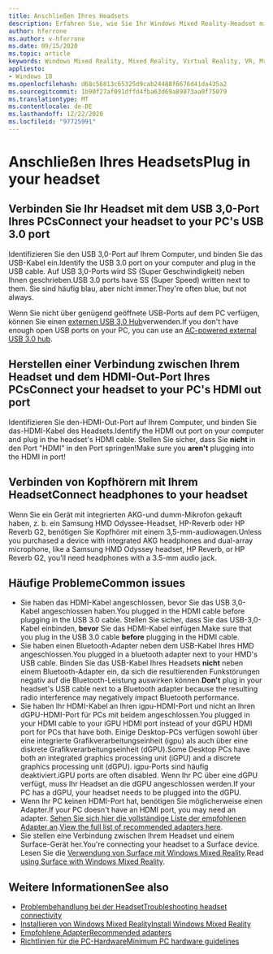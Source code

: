 ```yaml
---
title: Anschließen Ihres Headsets
description: Erfahren Sie, wie Sie Ihr Windows Mixed Reality-Headset mit USB 3,0, HDMI und Kopfhörer verbinden.
author: hferrone
ms.author: v-hferrone
ms.date: 09/15/2020
ms.topic: article
keywords: Windows Mixed Reality, Mixed Reality, Virtual Reality, VR, Mr, Headset, Setup, Get Started
appliesto:
- Windows 10
ms.openlocfilehash: d68c56813c65325d9cab24488f6676d41da435a2
ms.sourcegitcommit: 1b90f27af091dffd4fba63d69a89873aa0f75079
ms.translationtype: MT
ms.contentlocale: de-DE
ms.lasthandoff: 12/22/2020
ms.locfileid: "97725991"
---
```

# <a name="plug-in-your-headset"></a><span data-ttu-id="eb894-104">Anschließen Ihres Headsets</span><span class="sxs-lookup"><span data-stu-id="eb894-104">Plug in your headset</span></span>

## <a name="connect-your-headset-to-your-pcs-usb-30-port"></a><span data-ttu-id="eb894-105">Verbinden Sie Ihr Headset mit dem USB 3,0-Port Ihres PCs</span><span class="sxs-lookup"><span data-stu-id="eb894-105">Connect your headset to your PC's USB 3.0 port</span></span>

<span data-ttu-id="eb894-106">Identifizieren Sie den USB 3,0-Port auf Ihrem Computer, und binden Sie das USB-Kabel ein.</span><span class="sxs-lookup"><span data-stu-id="eb894-106">Identify the USB 3.0 port on your computer and plug in the USB cable.</span></span> <span data-ttu-id="eb894-107">Auf USB 3,0-Ports wird SS (Super Geschwindigkeit) neben Ihnen geschrieben.</span><span class="sxs-lookup"><span data-stu-id="eb894-107">USB 3.0 ports have SS (Super Speed) written next to them.</span></span> <span data-ttu-id="eb894-108">Sie sind häufig blau, aber nicht immer.</span><span class="sxs-lookup"><span data-stu-id="eb894-108">They're often blue, but not always.</span></span>

<span data-ttu-id="eb894-109">Wenn Sie nicht über genügend geöffnete USB-Ports auf dem PC verfügen, können Sie einen [externen USB 3,0 Hub](recommended-adapters-for-windows-mixed-reality-capable-pcs.md#using-external-usb-30-hubs-with-windows-mixed-reality-headsets)verwenden.</span><span class="sxs-lookup"><span data-stu-id="eb894-109">If you don't have enough open USB ports on your PC, you can use an [AC-powered external USB 3.0 hub](recommended-adapters-for-windows-mixed-reality-capable-pcs.md#using-external-usb-30-hubs-with-windows-mixed-reality-headsets).</span></span>

## <a name="connect-your-headset-to-your-pcs-hdmi-out-port"></a><span data-ttu-id="eb894-110">Herstellen einer Verbindung zwischen Ihrem Headset und dem HDMI-Out-Port Ihres PCs</span><span class="sxs-lookup"><span data-stu-id="eb894-110">Connect your headset to your PC's HDMI out port</span></span>

<span data-ttu-id="eb894-111">Identifizieren Sie den-HDMI-Out-Port auf Ihrem Computer, und binden Sie das-HDMI-Kabel des Headsets.</span><span class="sxs-lookup"><span data-stu-id="eb894-111">Identify the HDMI out port on your computer and plug in the headset's HDMI cable.</span></span> <span data-ttu-id="eb894-112">Stellen Sie sicher, dass Sie **nicht** in den Port "HDMI" in den Port springen!</span><span class="sxs-lookup"><span data-stu-id="eb894-112">Make sure you **aren't** plugging into the HDMI in port!</span></span>

## <a name="connect-headphones-to-your-headset"></a><span data-ttu-id="eb894-113">Verbinden von Kopfhörern mit Ihrem Headset</span><span class="sxs-lookup"><span data-stu-id="eb894-113">Connect headphones to your headset</span></span>

<span data-ttu-id="eb894-114">Wenn Sie ein Gerät mit integrierten AKG-und dumm-Mikrofon gekauft haben, z. b. ein Samsung HMD Odyssee-Headset, HP-Reverb oder HP Reverb G2, benötigen Sie Kopfhörer mit einem 3,5-mm-audiowagen.</span><span class="sxs-lookup"><span data-stu-id="eb894-114">Unless you purchased a device with integrated AKG headphones and dual-array microphone, like a Samsung HMD Odyssey headset, HP Reverb, or HP Reverb G2, you'll need headphones with a 3.5-mm audio jack.</span></span>

## <a name="common-issues"></a><span data-ttu-id="eb894-115">Häufige Probleme</span><span class="sxs-lookup"><span data-stu-id="eb894-115">Common issues</span></span>

* <span data-ttu-id="eb894-116">Sie haben das HDMI-Kabel angeschlossen, bevor Sie das USB 3,0-Kabel angeschlossen haben.</span><span class="sxs-lookup"><span data-stu-id="eb894-116">You plugged in the HDMI cable before plugging in the USB 3.0 cable.</span></span>  <span data-ttu-id="eb894-117">Stellen Sie sicher, dass Sie das USB-3,0-Kabel einbinden, **bevor** Sie das HDMI-Kabel einfügen.</span><span class="sxs-lookup"><span data-stu-id="eb894-117">Make sure that you plug in the USB 3.0 cable **before** plugging in the HDMI cable.</span></span>
* <span data-ttu-id="eb894-118">Sie haben einen Bluetooth-Adapter neben dem USB-Kabel Ihres HMD angeschlossen.</span><span class="sxs-lookup"><span data-stu-id="eb894-118">You plugged in a bluetooth adapter next to your HMD's USB cable.</span></span> <span data-ttu-id="eb894-119">Binden Sie das USB-Kabel Ihres Headsets **nicht** neben einem Bluetooth-Adapter ein, da sich die resultierenden Funkstörungen negativ auf die Bluetooth-Leistung auswirken können.</span><span class="sxs-lookup"><span data-stu-id="eb894-119">**Don't** plug in your headset's USB cable next to a Bluetooth adapter because the resulting radio interference may negatively impact Bluetooth performance.</span></span>
* <span data-ttu-id="eb894-120">Sie haben Ihr HDMI-Kabel an Ihren igpu-HDMI-Port und nicht an Ihren dGPU-HDMI-Port für PCs mit beidem angeschlossen.</span><span class="sxs-lookup"><span data-stu-id="eb894-120">You plugged in your HDMI cable to your iGPU HDMI port instead of your dGPU HDMI port for PCs that have both.</span></span> <span data-ttu-id="eb894-121">Einige Desktop-PCs verfügen sowohl über eine integrierte Grafikverarbeitungseinheit (igpu) als auch über eine diskrete Grafikverarbeitungseinheit (dGPU).</span><span class="sxs-lookup"><span data-stu-id="eb894-121">Some Desktop PCs have both an integrated graphics processing unit (iGPU) and a discrete graphics processing unit (dGPU).</span></span> <span data-ttu-id="eb894-122">igpu-Ports sind häufig deaktiviert.</span><span class="sxs-lookup"><span data-stu-id="eb894-122">iGPU ports are often disabled.</span></span> <span data-ttu-id="eb894-123">Wenn Ihr PC über eine dGPU verfügt, muss Ihr Headset an die dGPU angeschlossen werden.</span><span class="sxs-lookup"><span data-stu-id="eb894-123">If your PC has a dGPU, your headset needs to be plugged into the dGPU.</span></span>  
* <span data-ttu-id="eb894-124">Wenn Ihr PC keinen HDMI-Port hat, benötigen Sie möglicherweise einen Adapter.</span><span class="sxs-lookup"><span data-stu-id="eb894-124">If your PC doesn't have an HDMI port, you may need an adapter.</span></span> <span data-ttu-id="eb894-125">[Sehen Sie sich hier die vollständige Liste der empfohlenen Adapter an](recommended-adapters-for-windows-mixed-reality-capable-pcs.md).</span><span class="sxs-lookup"><span data-stu-id="eb894-125">[View the full list of recommended adapters here](recommended-adapters-for-windows-mixed-reality-capable-pcs.md).</span></span>
* <span data-ttu-id="eb894-126">Sie stellen eine Verbindung zwischen Ihrem Headset und einem Surface-Gerät her.</span><span class="sxs-lookup"><span data-stu-id="eb894-126">You're connecting your headset to a Surface device.</span></span> <span data-ttu-id="eb894-127">Lesen Sie die [Verwendung von Surface mit Windows Mixed Reality](windows-mixed-reality-minimum-pc-hardware-compatibility-guidelines.md#windows-mixed-reality-and-surface).</span><span class="sxs-lookup"><span data-stu-id="eb894-127">Read [using Surface with Windows Mixed Reality](windows-mixed-reality-minimum-pc-hardware-compatibility-guidelines.md#windows-mixed-reality-and-surface).</span></span>

## <a name="see-also"></a><span data-ttu-id="eb894-128">Weitere Informationen</span><span class="sxs-lookup"><span data-stu-id="eb894-128">See also</span></span>

* [<span data-ttu-id="eb894-129">Problembehandlung bei der Headset</span><span class="sxs-lookup"><span data-stu-id="eb894-129">Troubleshooting headset connectivity</span></span>](headset-connectivity.md)
* [<span data-ttu-id="eb894-130">Installieren von Windows Mixed Reality</span><span class="sxs-lookup"><span data-stu-id="eb894-130">Install Windows Mixed Reality</span></span>](install-windows-mixed-reality.md)
* [<span data-ttu-id="eb894-131">Empfohlene Adapter</span><span class="sxs-lookup"><span data-stu-id="eb894-131">Recommended adapters</span></span>](recommended-adapters-for-windows-mixed-reality-capable-pcs.md)
* [<span data-ttu-id="eb894-132">Richtlinien für die PC-Hardware</span><span class="sxs-lookup"><span data-stu-id="eb894-132">Minimum PC hardware guidelines</span></span>](windows-mixed-reality-minimum-pc-hardware-compatibility-guidelines.md)
